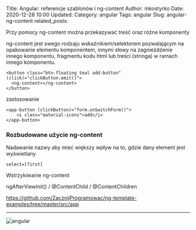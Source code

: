 Title: Angular: referencje szablonów i ng-content
Author: mkostyrko
Date: 2020-12-28 10:00
Updated:
Category: angular
Tags: angular
Slug: angular-ng-content
related_posts: 


Przy pomocy ng-content można przekazywać treść oraz różne komponenty

ng-content jest swego rodzaju wskaźnikiem/selektorem pozwalającym na opakowanie elementu komponentem, innymi słowy na zagnieżdżenie innego komponentu, fragmentu kodu html lub treści (stringa) w ramach innego komponentu.

    <button class="btn-floating teal add-button" (click)="clickButton.emit()">
      <ng-content></ng-content>
    </button>

zastosowanie

    <app-button (clickButton)="form.onSwitchForm()">
        <i class="material-icons">add</i>
    </app-button>


### Rozbudowane użycie ng-content

Nadawanie nazwy aby mieć większy wpływ na to, gdzie dany element jest wyświetlany

    select=[first]

Wstrzykiwanie ng-content

ngAfterViewInit() / @ContentChild / @ContentChildren

https://github.com/ZacznijProgramowac/ng-template-examples/tree/master/src/app

---

![angular](https://wpblog.semaphoreci.com/wp-content/uploads/2019/01/Testing-Components-in-Angular-2-with-Jasmine-776x320.png)



